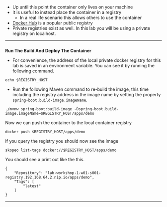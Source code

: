 
### 

*   Up until this point the container only lives on your machine
*   It is useful to instead place the container in a registry
    *   In a real life scenario this allows others to use the container
*   [Docker Hub](https://hub.docker.com/) is a popular public registry
*   Private registries exist as well. In this lab you will be using a private registry on localhost.


---


### 
**Run The Build And Deploy The Container**

*   For convenience, the address of the local private docker registry for this lab is saved in an environment variable. You can see it by running the following command.

```execute-1
echo $REGISTRY_HOST
```

*   Run the following Maven command to re-build the image, this time including the registry address in the image name by setting the property `spring-boot.build-image.imageName`.

```execute-1
./mvnw spring-boot:build-image -Dspring-boot.build-image.imageName=$REGISTRY_HOST/apps/demo
```

Now we can push the container to the local container registry
```execute-1
docker push $REGISTRY_HOST/apps/demo
```

If you query the registry you should now see the image

```execute-1
skopeo list-tags docker://$REGISTRY_HOST/apps/demo
```

You should see a print out like the this.
```
{
    "Repository": "lab-workshop-1-w01-s001-registry.192.168.64.2.nip.io/apps/demo",
    "Tags": [
        "latest"
    ]
}
```
---